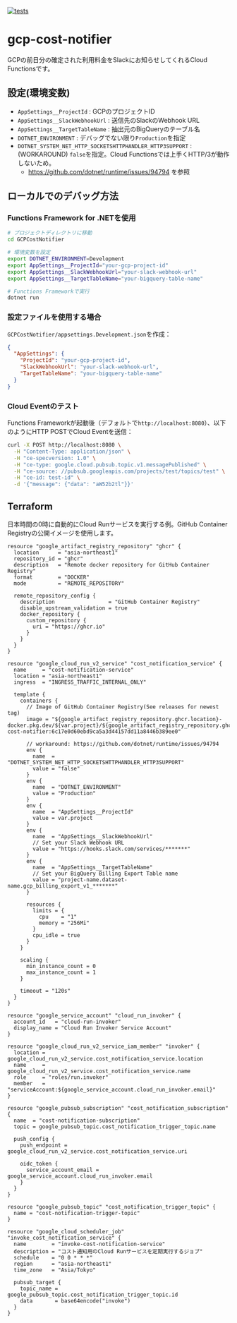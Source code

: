 [![tests](https://github.com/tumugin/gcp-cost-notifier/actions/workflows/test.yaml/badge.svg?branch=main)](https://github.com/tumugin/gcp-cost-notifier/actions/workflows/test.yaml)

# gcp-cost-notifier

GCPの前日分の確定された利用料金をSlackにお知らせしてくれるCloud Functionsです。

## 設定(環境変数)

- `AppSettings__ProjectId` : GCPのプロジェクトID
- `AppSettings__SlackWebhookUrl` : 送信先のSlackのWebhook URL
- `AppSettings__TargetTableName` : 抽出元のBigQueryのテーブル名
- `DOTNET_ENVIRONMENT` : デバッグでない限り`Production`を指定
- `DOTNET_SYSTEM_NET_HTTP_SOCKETSHTTPHANDLER_HTTP3SUPPORT` : (WORKAROUND) `false`を指定。Cloud Functionsでは上手くHTTP/3が動作しないため。
  - https://github.com/dotnet/runtime/issues/94794 を参照

## ローカルでのデバッグ方法

### Functions Framework for .NETを使用

```bash
# プロジェクトディレクトリに移動
cd GCPCostNotifier

# 環境変数を設定
export DOTNET_ENVIRONMENT=Development
export AppSettings__ProjectId="your-gcp-project-id"
export AppSettings__SlackWebhookUrl="your-slack-webhook-url"
export AppSettings__TargetTableName="your-bigquery-table-name"

# Functions Frameworkで実行
dotnet run
```

### 設定ファイルを使用する場合

`GCPCostNotifier/appsettings.Development.json`を作成：

```json
{
  "AppSettings": {
    "ProjectId": "your-gcp-project-id",
    "SlackWebhookUrl": "your-slack-webhook-url", 
    "TargetTableName": "your-bigquery-table-name"
  }
}
```

### Cloud Eventのテスト

Functions Frameworkが起動後（デフォルトで`http://localhost:8080`）、以下のようにHTTP POSTでCloud Eventを送信：

```bash
curl -X POST http://localhost:8080 \
  -H "Content-Type: application/json" \
  -H "ce-specversion: 1.0" \
  -H "ce-type: google.cloud.pubsub.topic.v1.messagePublished" \
  -H "ce-source: //pubsub.googleapis.com/projects/test/topics/test" \
  -H "ce-id: test-id" \
  -d '{"message": {"data": "aW52b2tl"}}'
```

## Terraform
日本時間の0時に自動的にCloud Runサービスを実行する例。GitHub Container Registryの公開イメージを使用します。

```hcl
resource "google_artifact_registry_repository" "ghcr" {
  location      = "asia-northeast1"
  repository_id = "ghcr"
  description   = "Remote docker repository for GitHub Container Registry"
  format        = "DOCKER"
  mode          = "REMOTE_REPOSITORY"

  remote_repository_config {
    description                 = "GitHub Container Registry"
    disable_upstream_validation = true
    docker_repository {
      custom_repository {
        uri = "https://ghcr.io"
      }
    }
  }
}

resource "google_cloud_run_v2_service" "cost_notification_service" {
  name     = "cost-notification-service"
  location = "asia-northeast1"
  ingress  = "INGRESS_TRAFFIC_INTERNAL_ONLY"

  template {
    containers {
      // Image of GitHub Container Registry(See releases for newest tag)
      image = "${google_artifact_registry_repository.ghcr.location}-docker.pkg.dev/${var.project}/${google_artifact_registry_repository.ghcr.name}/tumugin/gcp-cost-notifier:6c17e0d60ebd9ca5a3d44157dd11a8446b389ee0"

      // workaround: https://github.com/dotnet/runtime/issues/94794
      env {
        name  = "DOTNET_SYSTEM_NET_HTTP_SOCKETSHTTPHANDLER_HTTP3SUPPORT"
        value = "false"
      }
      env {
        name  = "DOTNET_ENVIRONMENT"
        value = "Production"
      }
      env {
        name  = "AppSettings__ProjectId"
        value = var.project
      }
      env {
        name  = "AppSettings__SlackWebhookUrl"
        // Set your Slack Webhook URL
        value = "https://hooks.slack.com/services/*******"
      }
      env {
        name  = "AppSettings__TargetTableName"
        // Set your BigQuery Billing Export Table name
        value = "project-name.dataset-name.gcp_billing_export_v1_*******"
      }

      resources {
        limits = {
          cpu    = "1"
          memory = "256Mi"
        }
        cpu_idle = true
      }
    }

    scaling {
      min_instance_count = 0
      max_instance_count = 1
    }

    timeout = "120s"
  }
}

resource "google_service_account" "cloud_run_invoker" {
  account_id   = "cloud-run-invoker"
  display_name = "Cloud Run Invoker Service Account"
}

resource "google_cloud_run_v2_service_iam_member" "invoker" {
  location = google_cloud_run_v2_service.cost_notification_service.location
  name     = google_cloud_run_v2_service.cost_notification_service.name
  role     = "roles/run.invoker"
  member   = "serviceAccount:${google_service_account.cloud_run_invoker.email}"
}

resource "google_pubsub_subscription" "cost_notification_subscription" {
  name  = "cost-notification-subscription"
  topic = google_pubsub_topic.cost_notification_trigger_topic.name

  push_config {
    push_endpoint = google_cloud_run_v2_service.cost_notification_service.uri

    oidc_token {
      service_account_email = google_service_account.cloud_run_invoker.email
    }
  }
}

resource "google_pubsub_topic" "cost_notification_trigger_topic" {
  name = "cost-notification-trigger-topic"
}

resource "google_cloud_scheduler_job" "invoke_cost_notification_service" {
  name        = "invoke-cost-notification-service"
  description = "コスト通知用のCloud Runサービスを定期実行するジョブ"
  schedule    = "0 0 * * *"
  region      = "asia-northeast1"
  time_zone   = "Asia/Tokyo"

  pubsub_target {
    topic_name = google_pubsub_topic.cost_notification_trigger_topic.id
    data       = base64encode("invoke")
  }
}
```
